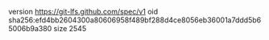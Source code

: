 version https://git-lfs.github.com/spec/v1
oid sha256:efd4bb2604300a80606958f489bf288d4ce8056eb36001a7ddd5b65006b9a380
size 2545
